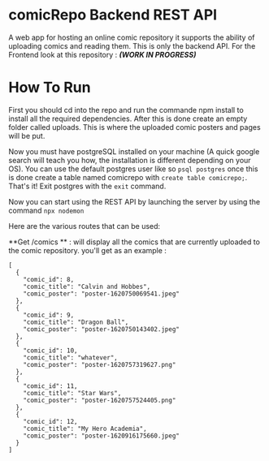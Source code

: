 # comicRepo Backend REST API

A web app for hosting an online comic repository it supports the ability of uploading comics and reading them.
This is only the backend API. For the Frontend look at this repository : ___(WORK IN PROGRESS)___

# How To Run

First you should cd into the repo and run the commande npm install to install
all the required dependencies. After this is done create an empty folder
called uploads. This is where the uploaded comic posters and pages will be put.

Now you must have postgreSQL installed on your machine (A quick google search will teach you how, the installation is different depending on your OS). You can use the default postgres user like so `psql postgres` once this is done create a table named comicrepo with `create table comicrepo;`. That's it! Exit postgres with the `exit` command.

Now you can start using the REST API by launching the server by using the command
`npx nodemon`

Here are the various routes that can be used: 

**Get /comics ** : will display all the comics that are currently uploaded to the comic repository. you'll get as an example :
```
[
  {
    "comic_id": 8,
    "comic_title": "Calvin and Hobbes",
    "comic_poster": "poster-1620750069541.jpeg"
  },
  {
    "comic_id": 9,
    "comic_title": "Dragon Ball",
    "comic_poster": "poster-1620750143402.jpeg"
  },
  {
    "comic_id": 10,
    "comic_title": "whatever",
    "comic_poster": "poster-1620757319627.png"
  },
  {
    "comic_id": 11,
    "comic_title": "Star Wars",
    "comic_poster": "poster-1620757524405.png"
  },
  {
    "comic_id": 12,
    "comic_title": "My Hero Academia",
    "comic_poster": "poster-1620916175660.jpeg"
  }
]

```
